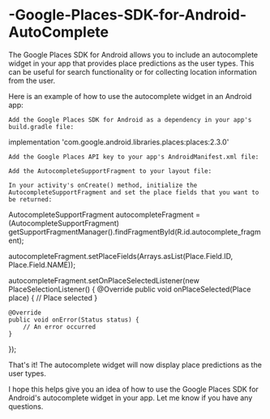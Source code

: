 # -Google-Places-SDK-for-Android-AutoComplete

The Google Places SDK for Android allows you to include an autocomplete widget in your app that provides place predictions as the user types. This can be useful for search functionality or for collecting location information from the user.

Here is an example of how to use the autocomplete widget in an Android app:

    Add the Google Places SDK for Android as a dependency in your app's build.gradle file:

implementation 'com.google.android.libraries.places:places:2.3.0'

    Add the Google Places API key to your app's AndroidManifest.xml file:

<meta-data
    android:name="com.google.android.geo.API_KEY"
    android:value="YOUR_API_KEY"/>

    Add the AutocompleteSupportFragment to your layout file:

<fragment
    android:id="@+id/autocomplete_fragment"
    android:layout_width="match_parent"
    android:layout_height="wrap_content"
    android:name="com.google.android.libraries.places.widget.AutocompleteSupportFragment"/>

    In your activity's onCreate() method, initialize the AutocompleteSupportFragment and set the place fields that you want to be returned:

AutocompleteSupportFragment autocompleteFragment = (AutocompleteSupportFragment)
        getSupportFragmentManager().findFragmentById(R.id.autocomplete_fragment);

autocompleteFragment.setPlaceFields(Arrays.asList(Place.Field.ID, Place.Field.NAME));

autocompleteFragment.setOnPlaceSelectedListener(new PlaceSelectionListener() {
    @Override
    public void onPlaceSelected(Place place) {
        // Place selected
    }

    @Override
    public void onError(Status status) {
        // An error occurred
    }
});

That's it! The autocomplete widget will now display place predictions as the user types.

I hope this helps give you an idea of how to use the Google Places SDK for Android's autocomplete widget in your app. Let me know if you have any questions.
